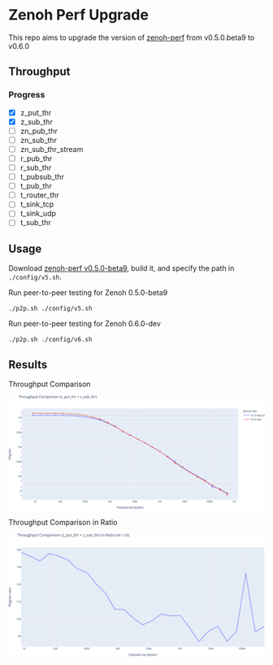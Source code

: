 # Zenoh Perf Upgrade

This repo aims to upgrade the version of [zenoh-perf](https://github.com/atolab/zenoh-perf)
from v0.5.0.beta9 to v0.6.0

## Throughput

### Progress

- [x] z_put_thr
- [x] z_sub_thr
- [ ] zn_pub_thr
- [ ] zn_sub_thr
- [ ] zn_sub_thr_stream
- [ ] r_pub_thr
- [ ] r_sub_thr
- [ ] t_pubsub_thr
- [ ] t_pub_thr
- [ ] t_router_thr
- [ ] t_sink_tcp
- [ ] t_sink_udp
- [ ] t_sub_thr

## Usage

Download [zenoh-perf v0.5.0-beta9](https://github.com/atolab/zenoh-perf),
build it, and specify the path in `./config/v5.sh`.

Run peer-to-peer testing for Zenoh 0.5.0-beta9

```
./p2p.sh ./config/v5.sh
```

Run peer-to-peer testing for Zenoh 0.6.0-dev

```
./p2p.sh ./config/v6.sh
```

## Results

Throughput Comparison

![](./results/throughput-comparison.png)

Throughput Comparison in Ratio

![](./results/throughput-comparison-in-ratio.png)
